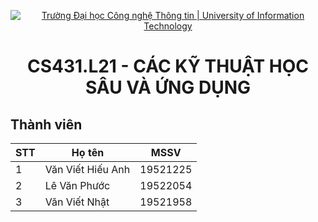 <!-- Banner -->
<p align="center">
  <a href="https://www.uit.edu.vn/" title="Trường Đại học Công nghệ Thông tin" style="border: none;">
    <img src="https://i.imgur.com/WmMnSRt.png" alt="Trường Đại học Công nghệ Thông tin | University of Information Technology">
  </a>
</p>
<!-- Title -->
<h1 align="center"><b>CS431.L21 - CÁC KỸ THUẬT HỌC SÂU VÀ ỨNG DỤNG</b></h1>

## Thành viên
| STT |Họ tên | MSSV |
|-----|-------|------|
| 1 | Văn Viết Hiếu Anh | 19521225 |
| 2 | Lê Văn Phước | 19522054 |
| 3 | Văn Viết Nhật | 19521958 |
